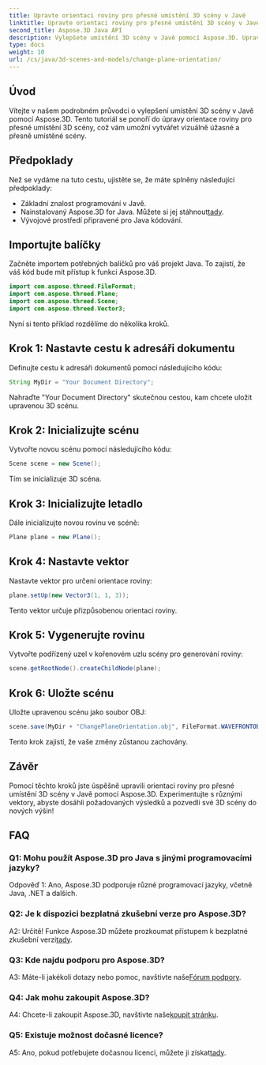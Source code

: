 ```yaml
---
title: Upravte orientaci roviny pro přesné umístění 3D scény v Javě
linktitle: Upravte orientaci roviny pro přesné umístění 3D scény v Javě
second_title: Aspose.3D Java API
description: Vylepšete umístění 3D scény v Javě pomocí Aspose.3D. Upravte orientaci roviny pro přesnost. Stáhněte si nyní pro podmanivý vizuální zážitek.
type: docs
weight: 10
url: /cs/java/3d-scenes-and-models/change-plane-orientation/
---
```

## Úvod

Vítejte v našem podrobném průvodci o vylepšení umístění 3D scény v Javě pomocí Aspose.3D. Tento tutoriál se ponoří do úpravy orientace roviny pro přesné umístění 3D scény, což vám umožní vytvářet vizuálně úžasné a přesně umístěné scény.

## Předpoklady

Než se vydáme na tuto cestu, ujistěte se, že máte splněny následující předpoklady:

- Základní znalost programování v Javě.
- Nainstalovaný Aspose.3D for Java. Můžete si jej stáhnout[tady](https://releases.aspose.com/3d/java/).
- Vývojové prostředí připravené pro Java kódování.

## Importujte balíčky

Začněte importem potřebných balíčků pro váš projekt Java. To zajistí, že váš kód bude mít přístup k funkci Aspose.3D. 

```java
import com.aspose.threed.FileFormat;
import com.aspose.threed.Plane;
import com.aspose.threed.Scene;
import com.aspose.threed.Vector3;
```

Nyní si tento příklad rozdělíme do několika kroků.

## Krok 1: Nastavte cestu k adresáři dokumentu

Definujte cestu k adresáři dokumentů pomocí následujícího kódu:

```java
String MyDir = "Your Document Directory";
```

Nahraďte "Your Document Directory" skutečnou cestou, kam chcete uložit upravenou 3D scénu.

## Krok 2: Inicializujte scénu

Vytvořte novou scénu pomocí následujícího kódu:

```java
Scene scene = new Scene();
```

Tím se inicializuje 3D scéna.

## Krok 3: Inicializujte letadlo

Dále inicializujte novou rovinu ve scéně:

```java
Plane plane = new Plane();
```

## Krok 4: Nastavte vektor

Nastavte vektor pro určení orientace roviny:

```java
plane.setUp(new Vector3(1, 1, 3));
```

Tento vektor určuje přizpůsobenou orientaci roviny.

## Krok 5: Vygenerujte rovinu

Vytvořte podřízený uzel v kořenovém uzlu scény pro generování roviny:

```java
scene.getRootNode().createChildNode(plane);
```

## Krok 6: Uložte scénu

Uložte upravenou scénu jako soubor OBJ:

```java
scene.save(MyDir + "ChangePlaneOrientation.obj", FileFormat.WAVEFRONTOBJ);
```

Tento krok zajistí, že vaše změny zůstanou zachovány.

## Závěr

Pomocí těchto kroků jste úspěšně upravili orientaci roviny pro přesné umístění 3D scény v Javě pomocí Aspose.3D. Experimentujte s různými vektory, abyste dosáhli požadovaných výsledků a pozvedli své 3D scény do nových výšin!


## FAQ

### Q1: Mohu použít Aspose.3D pro Java s jinými programovacími jazyky?

Odpověď 1: Ano, Aspose.3D podporuje různé programovací jazyky, včetně Java, .NET a dalších.

### Q2: Je k dispozici bezplatná zkušební verze pro Aspose.3D?

 A2: Určitě! Funkce Aspose.3D můžete prozkoumat přístupem k bezplatné zkušební verzi[tady](https://releases.aspose.com/).

### Q3: Kde najdu podporu pro Aspose.3D?

 A3: Máte-li jakékoli dotazy nebo pomoc, navštivte naše[Fórum podpory](https://forum.aspose.com/c/3d/18).

### Q4: Jak mohu zakoupit Aspose.3D?

 A4: Chcete-li zakoupit Aspose.3D, navštivte naše[koupit stránku](https://purchase.aspose.com/buy).

### Q5: Existuje možnost dočasné licence?

 A5: Ano, pokud potřebujete dočasnou licenci, můžete ji získat[tady](https://purchase.aspose.com/temporary-license/).